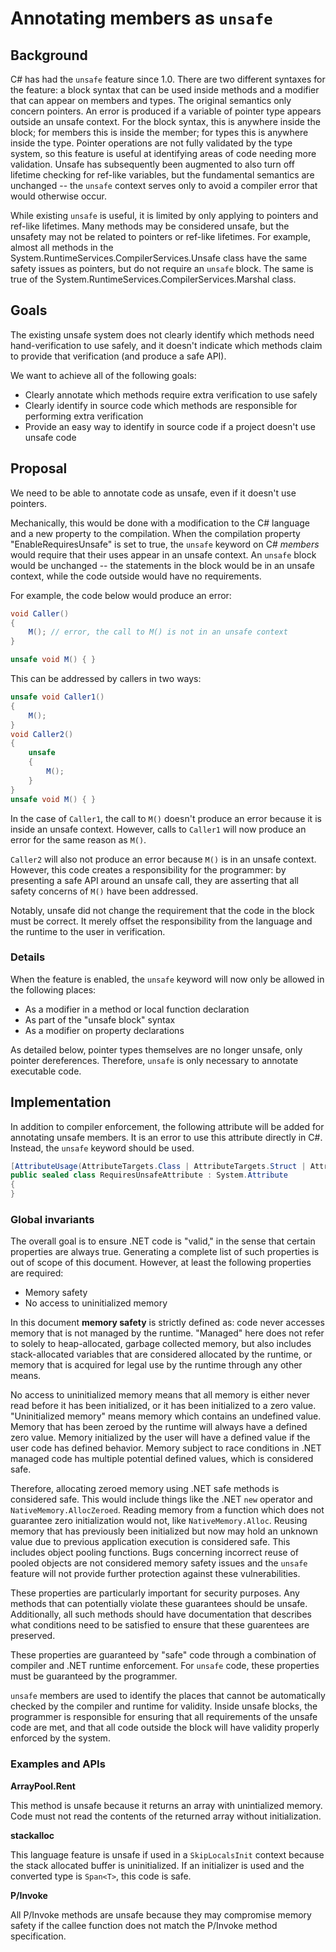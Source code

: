 
# Annotating members as `unsafe`

## Background

C# has had the `unsafe` feature since 1.0. There are two different syntaxes for the feature: a block syntax that can be used inside methods and a modifier that can appear on members and types. The original semantics only concern pointers. An error is produced if a variable of pointer type appears outside an unsafe context. For the block syntax, this is anywhere inside the block; for members this is inside the member; for types this is anywhere inside the type. Pointer operations are not fully validated by the type system, so this feature is useful at identifying areas of code needing more validation. Unsafe has subsequently been augmented to also turn off lifetime checking for ref-like variables, but the fundamental semantics are unchanged -- the `unsafe` context serves only to avoid a compiler error that would otherwise occur.

While existing `unsafe` is useful, it is limited by only applying to pointers and ref-like lifetimes. Many methods may be considered unsafe, but the unsafety may not be related to pointers or ref-like lifetimes. For example, almost all methods in the System.RuntimeServices.CompilerServices.Unsafe class have the same safety issues as pointers, but do not require an `unsafe` block. The same is true of the System.RuntimeServices.CompilerServices.Marshal class.

## Goals

The existing unsafe system does not clearly identify which methods need hand-verification to use safely, and it doesn't indicate which methods claim to provide that verification (and produce a safe API).

We want to achieve all of the following goals:

* Clearly annotate which methods require extra verification to use safely
* Clearly identify in source code which methods are responsible for performing extra verification
* Provide an easy way to identify in source code if a project doesn't use unsafe code

## Proposal

We need to be able to annotate code as unsafe, even if it doesn't use pointers.

Mechanically, this would be done with a modification to the C# language and a new property to the compilation. When the compilation property "EnableRequiresUnsafe" is set to true, the `unsafe` keyword on C# _members_ would require that their uses appear in an unsafe context. An `unsafe` block would be unchanged -- the statements in the block would be in an unsafe context, while the code outside would have no requirements.

For example, the code below would produce an error:

```C#
void Caller()
{
    M(); // error, the call to M() is not in an unsafe context
}

unsafe void M() { }
```

This can be addressed by callers in two ways:

```C#
unsafe void Caller1()
{
    M();
}
void Caller2()
{
    unsafe
    {
        M();
    }
}
unsafe void M() { }
```

In the case of `Caller1`, the call to `M()` doesn't produce an error because it is inside an unsafe context. However, calls to `Caller1` will now produce an error for the same reason as `M()`.

`Caller2` will also not produce an error because `M()` is in an unsafe context. However, this code creates a responsibility for the programmer: by presenting a safe API around an unsafe call, they are asserting that all safety concerns of `M()` have been addressed.

Notably, unsafe did not change the requirement that the code in the block must be correct. It merely offset the responsibility from the language and the runtime to the user in verification.

### Details

When the feature is enabled, the `unsafe` keyword will now only be allowed in the following places:

  * As a modifier in a method or local function declaration
  * As part of the "unsafe block" syntax
  * As a modifier on property declarations

As detailed below, pointer types themselves are no longer unsafe, only pointer dereferences. Therefore, `unsafe` is only necessary to annotate executable code.

## Implementation

In addition to compiler enforcement, the following attribute will be added for annotating unsafe members. It is an error to use this attribute directly in C#. Instead, the `unsafe` keyword should be used.

```C#
[AttributeUsage(AttributeTargets.Class | AttributeTargets.Struct | AttributeTargets.Method | AttributeTargets.Property | AttributeTargets.Constructor)]
public sealed class RequiresUnsafeAttribute : System.Attribute
{
}
```

### Global invariants

The overall goal is to ensure .NET code is "valid," in the sense that certain properties are always true. Generating a complete list of such properties is out of scope of this document. However, at least the following properties are required:

* Memory safety
* No access to uninitialized memory

In this document **memory safety** is strictly defined as: code never accesses memory that is not managed by the runtime. "Managed" here does not refer to solely to heap-allocated, garbage collected memory, but also includes stack-allocated variables that are considered allocated by the runtime, or memory that is acquired for legal use by the runtime through any other means.

No access to uninitialized memory means that all memory is either never read before it has been initialized, or it has been initialized to a zero value. "Uninitialized memory" means memory which contains an undefined value. Memory that has been zeroed by the runtime will always have a defined zero value. Memory initialized by the user will have a defined value if the user code has defined behavior. Memory subject to race conditions in .NET managed code has multiple potential defined values, which is considered safe.

Therefore, allocating zeroed memory using .NET safe methods is considered safe. This would include things like the .NET `new` operator and `NativeMemory.AllocZeroed`. Reading memory from a function which does not guarantee zero initialization would not, like `NativeMemory.Alloc`. Reusing memory that has previously been initialized but now may hold an unknown value due to previous application execution is considered safe. This includes object pooling functions. Bugs concerning incorrect reuse of pooled objects are not considered memory safety issues and the `unsafe` feature will not provide further protection against these vulnerabilities.

These properties are particularly important for security purposes. Any methods that can potentially violate these guarantees should be unsafe. Additionally, all such methods should have documentation that describes what conditions need to be satisfied to ensure that these guarentees are preserved.

These properties are guaranteed by "safe" code through a combination of compiler and .NET runtime enforcement. For `unsafe` code, these properties must be guaranteed by the programmer.

`unsafe` members are used to identify the places that cannot be automatically checked by the compiler and runtime for validity. Inside unsafe blocks, the programmer is responsible for ensuring that all requirements of the unsafe code are met, and that all code outside the block will have validity properly enforced by the system.


### Examples and APIs

**ArrayPool.Rent**

This method is unsafe because it returns an array with unintialized memory. Code must not read the contents of the returned array without initialization.

**stackalloc**

This language feature is unsafe if used in a `SkipLocalsInit` context because the stack allocated buffer is uninitialized. If an initializer is used and the converted type is `Span<T>`, this code is safe.

**P/Invoke**

All P/Invoke methods are unsafe because they may compromise memory safety if the callee function does not match the P/Invoke method specification.
